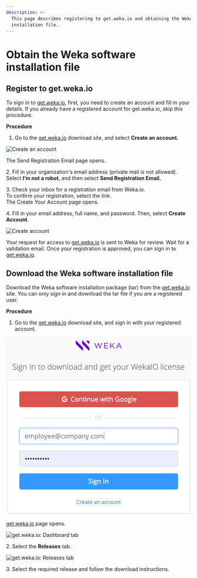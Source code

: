 ```yaml
---
description: >-
  This page describes registering to get.weka.io and obtaining the Weka software
  installation file.
---
```


# Obtain the Weka software installation file

## **Register to get.weka.io**

To sign in to [get.weka.io](http://get.weka.io), first, you need to create an account and fill in your details. If you already have a registered account for get.weka.io, skip this procedure.

**Procedure**

1. Go to the [get.weka.io](https://get.weka.io/ui/dashboard) download site, and select **Create an account.**

![Create an account](../../.gitbook/assets/Sign-in\_create\_an\_account.png)

The Send Registration Email page opens.

2\. Fill in your organization's email address (private mail is not allowed).\
&#x20;   Select **I’m not a robot**, and then select **Send Registration Email.**

3\. Check your inbox for a registration email from Weka.io. \
&#x20;   To confirm your registration, select the link.\
&#x20;   The Create Your Account page opens.

4\. Fill in your email address, full name, and password. Then, select **Create Account**.

![Create account](../../.gitbook/assets/Create\_an\_account.png)

Your request for access to [get.weka.io](http://get.weka.io) is sent to Weka for review. Wait for a validation email. Once your registration is approved, you can sign in to [get.weka.io](http://get.weka.io).

## **Download the Weka software installation file**

Download the Weka software installation package (tar) from the [get.weka.io](https://get.weka.io/ui/dashboard) site. You can only sign in and download the tar file if you are a registered user.

**Procedure**

1. Go to the [get.weka.io](https://get.weka.io/ui/dashboard) download site, and sign in with your registered account.

![Sign in to download and get your Weka license](../../.gitbook/assets/sign-in-for-download.png)

[get.weka.io](http://get.weka.io) page opens.

![get.weka.io: Dashboard tab](../../.gitbook/assets/Get\_Weka\_dashboard.png)

2\. Select the **Releases** tab.

![get.weka.io: Releases tab](../../.gitbook/assets/Get\_Weka\_download\_tab.png)

3\. Select the required release and follow the download instructions.
